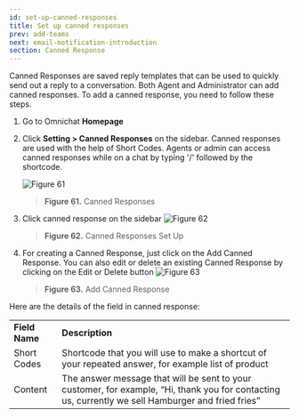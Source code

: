 ```yaml
---
id: set-up-canned-responses
title: Set up canned responses
prev: add-teams
next: email-notification-introduction
section: Canned Response
---
```


Canned Responses are saved reply templates that can be used to quickly send out a reply to a conversation. Both Agent and Administrator can add canned responses. To add a canned response, you need to follow these steps.

1. Go to Omnichat **Homepage**
2. Click **Setting > Canned Responses** on the sidebar. Canned responses are used with the help of Short Codes. Agents or admin can access canned responses while on a chat by typing '/' followed by the shortcode.

    ![Figure 61](/assets/images/products/kata-omnichat/image61.png)

    > **Figure 61.** Canned Responses

3. Click canned response on the sidebar
   ![Figure 62](/assets/images/products/kata-omnichat/image62.png)

    > **Figure 62.** Canned Responses Set Up

4. For creating a Canned Response, just click on the Add Canned Response. You can also edit or delete an existing Canned Response by clicking on the Edit or Delete button
   ![Figure 63](/assets/images/products/kata-omnichat/image63.png)

    > **Figure 63.** Add Canned Response

Here are the details of the field in canned response:

<table>
  <tr>
   <td><strong>Field Name</strong>
   </td>
   <td><strong>Description</strong>
   </td>
  </tr>
  <tr>
   <td>Short Codes
   </td>
   <td>Shortcode that you will use to make a shortcut of your repeated answer, for example list of product
   </td>
  </tr>
  <tr>
   <td>Content
   </td>
   <td>The answer message that will be sent to your customer, for example, “Hi, thank you for contacting us, currently we sell Hamburger and fried fries”
   </td>
  </tr>
</table>
